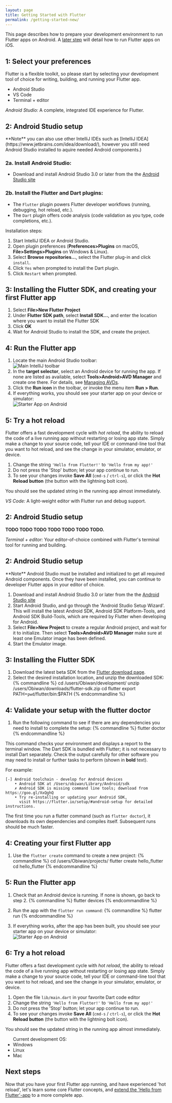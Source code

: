 ```yaml
---
layout: page
title: Getting Started with Flutter
permalink: /getting-started-new/
---
```


This page describes how to prepare your development environment to run Flutter
apps on Android. A [later step](todo) will detail how to run Flutter apps on iOS.

## 1: Select your preferences

Flutter is a flexible toolkit, so please start by selecting your development
tool of choice for writing, building, and running your Flutter app.

<ul class="tabs__top-bar">
    <li class="tab-link current" data-tab="tab-install-androidsstudio">Android Studio</li>
    <li class="tab-link" data-tab="tab-install-vscode">VS Code</li>
    <li class="tab-link" data-tab="tab-install-terminal">Terminal + editor</li>
</ul>

<div id="tab-install-androidsstudio" class="tabs__content current" markdown="1">

*Android Studio:* A complete, integrated IDE experience for Flutter. 

## 2: Android Studio setup

<aside id="note" class="alert alert-info" markdown="1">
**Note** you can also use other IntelliJ IDEs such as [IntelliJ
IDEA](https://www.jetbrains.com/idea/download/), however you still need Android
Studio installed to aquire needed Android components.)
</aside>

### 2a. Install Android Studio:

   * Download and install Android Studio 3.0 or later from the the [Android
     Studio site](https://developer.android.com/studio/index.html)

### 2b. Install the Flutter and Dart plugins:

   * The `Flutter` plugin powers Flutter developer workflows (running,
     debugging, hot reload, etc.).
   * The `Dart` plugin offers code analysis (code validation as you type, code
     completions, etc.).

Installation steps:

   1. Start IntelliJ IDEA or Android Studio.
   1. Open plugin preferences (**Preferences>Plugins** on macOS,
      **File>Settings>Plugins** on Windows & Linux).
   1. Select **Browse repositories…**,  select the Flutter plug-in and click
      `install`.
   1. Click `Yes` when prompted to install the Dart plugin.
   1. Click `Restart` when prompted.

## 3: Installing the Flutter SDK, and creating your first Flutter app

   1. Select **File>New Flutter Project**
   1. Under **Flutter SDK path**, select **Install SDK...**, and enter the
      location where you want to install the Flutter SDK
   1. Click **OK**
   1. Wait for Android Studio to install the SDK, and create the project.

## 4: Run the Flutter app

   1. Locate the main Android Studio toolbar:<br>
      ![Main IntelliJ toolbar](/images/intellij/main-toolbar.png)
   1. In the **target selector**, select an Android device for running the app.
      If none are listed as available, select **Tools>Android>AVD Manager** and
      create one there. For details, see [Managing
      AVDs](https://developer.android.com/studio/run/managing-avds.html).
   1. Click the **Run icon** in the toolbar, or invoke the menu item **Run >
      Run**.
   1. If everything works, you should see your starter app on your device or
      simulator:<br>
      ![Starter App on Android](/images/flutter-starter-app-android.png)

## 5: Try a hot reload

Flutter offers a fast development cycle with _hot reload_, the ability to reload
the code of a live running app without restarting or losing app state. Simply
make a change to your source code, tell your IDE or command-line tool that you
want to hot reload, and see the change in your simulator, emulator, or device.

  1. Change the string `'Hello from Flutter!'` to `'Hello from my app!'`
  1. Do not press the 'Stop' button; let your app continue to run.
  1. To see your changes invoke **Save All** (`cmd-s` / `ctrl-s`), or click the
     **Hot Reload button** (the button with the lightning bolt icon).

You should see the updated string in the running app almost immediately.

</div>

<div id="tab-install-vscode" class="tabs__content" markdown="1">

*VS Code:* A light-weight editor with Flutter run and debug support.

## 2: Android Studio setup

**TODO TODO TODO TODO TODO TODO TODO.**

</div>

<div id="tab-install-terminal" class="tabs__content" markdown="1">

*Terminal + editor:* Your editor-of-choice combined with Flutter's terminal tool
for running and building.

## 2: Android Studio setup

<aside id="note" class="alert alert-info" markdown="1">
**Note** Android Studio must be installed and initialized to get all required
Android components. Once they have been installed, you can continue to developer
Flutter apps in your editor of choice.
</aside>

   1. Download and install Android Studio 3.0 or later from the the [Android
      Studio site](https://developer.android.com/studio/index.html)
   1. Start Android Studio, and go through the 'Android Studio Setup Wizard'.
      This will install the latest Android SDK, Android SDK Platform-Tools, and
      Android SDK Build-Tools, which are required by Flutter when developing for
      Android.
   1. Select **File>New Project** to create a regular Android project, and wait
      for it to initialize. Then select **Tools>Android>AVD Manager** make sure
      at least one Emulator image has been defined.
   1. Start the Emulator image.

## 3: Installing the Flutter SDK

   1. Download the latest beta SDK from the [Flutter download page](todo).
   1. Select the desired installation location, and unzip the downloaded SDK:
   {% commandline %}
   cd /users/Obiwan/development/
   unzip /users/Obiwan/downloads/flutter-sdk.zip
   cd flutter
   export PATH=`pwd`/flutter/bin:$PATH
   {% endcommandline %}

## 4: Validate your setup with the flutter doctor

   1. Run the following command to see if there are any dependencies you need to
      install to complete the setup:
   {% commandline %}
   flutter doctor
   {% endcommandline %}

This command checks your environment and displays a report to the terminal window.
The Dart SDK is bundled with Flutter; it is not necessary to install Dart separately.
Check the output carefully for other software you may need to install or further 
tasks to perform (shown in **bold** text).

For example:
```
[-] Android toolchain - develop for Android devices
    • Android SDK at /Users/obiwan/Library/Android/sdk
    ✗ Android SDK is missing command line tools; download from https://goo.gl/XxQghQ
    • Try re-installing or updating your Android SDK,
      visit https://flutter.io/setup/#android-setup for detailed instructions.
```

The first time you run a flutter command (such as `flutter doctor`), it downloads its own dependencies and compiles
itself. Subsequent runs should be much faster.

## 4: Creating your first Flutter app

   1. Use the `flutter create` command to create a new project:
   {% commandline %}
   cd /users/Obiwan/projects/
   flutter create hello_flutter
   cd hello_flutter
   {% endcommandline %}

## 5: Run the Flutter app

   1. Check that an Android device is running. If none is shown, go back to step 2.
   {% commandline %}
   flutter devices
   {% endcommandline %}
   1. Run the app with the `flutter run command`:
   {% commandline %}
   flutter run
   {% endcommandline %}

   1. If everything works, after the app has been built, you should see your
      starter app on your device or simulator:<br>
      ![Starter App on Android](/images/flutter-starter-app-android.png)

## 6: Try a hot reload

Flutter offers a fast development cycle with _hot reload_, the ability to reload
the code of a live running app without restarting or losing app state. Simply
make a change to your source code, tell your IDE or command-line tool that you
want to hot reload, and see the change in your simulator, emulator, or device.

  1. Open the file `lib/main.dart` in your favorite Dart code editor
  1. Change the string `'Hello from Flutter!'` to `'Hello from my app!'`
  1. Do not press the 'Stop' button; let your app continue to run.
  1. To see your changes invoke **Save All** (`cmd-s` / `ctrl-s`), or click the
     **Hot Reload button** (the button with the lightning bolt icon).

You should see the updated string in the running app almost immediately.

<ul class="ostabs__top-bar">Current development OS:
    <li class="ostab-link" data-tab="tab-install-windows">Windows</li>
    <li class="ostab-link" data-tab="tab-install-linux">Linux</li>
    <li class="ostab-link" data-tab="tab-install-mac">Mac</li>
</ul>

</div>

## Next steps

Now that you have your first Flutter app running, and have experienced 'hot
reload', let's learn some core Flutter concepts, and [extend the 'Hello from
Flutter'-app](/getting-started/app/) to a more complete app.